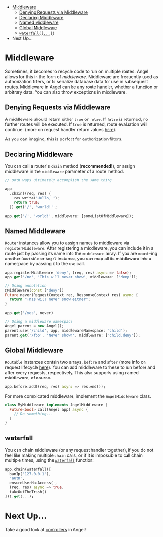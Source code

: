 * [Middleware](#middleware)
  * [Denying Requests via Middleware](#denying-requests-via-middleware)
  * [Declaring Middleware](#declaring-middleware)
  * [Named Middleware](#named-middleware)
  * [Global Middleware](#global-middleware)
  * [`waterfall([...])`](#waterfall)
* [Next Up...](#next-up)

# Middleware
Sometimes, it becomes to recycle code to run on multiple routes. Angel allows for this in the form of *middleware*. Middleware are frequently used as authorization filters, or to serialize database data for use in subsequent routes. Middleware in Angel can be any route handler, whether a function or arbitrary data. You can also throw exceptions in middleware.

## Denying Requests via Middleware
A middleware should return either `true` or `false`. If `false` is returned, no further routes will be executed. If `true` is returned, route evaluation will continue. (more on request handler return values [here](https://github.com/angel-dart/angel/wiki/Requests-&-Responses#return-values)).

As you can imagine, this is perfect for authorization filters.

## Declaring Middleware
You can call a router's `chain` method (**recommended!**), or assign middleware in the `middleware` parameter of a route method.

```dart
// Both ways ultimately accomplish the same thing

app
  .chain((req, res) {
    res.write("Hello, ");
    return true;
  }).get('/', 'world!');

app.get('/', 'world!', middleware: [someListOfMiddleware]);
```

## Named Middleware
`Router` instances allow you to assign names to middleware via `registerMiddleware`. After registering a middleware, you can include it in a route just by passing its name into the `middleware` array. If you are `mount`-ing another `Routable` or `Angel` instance, you can map all its middleware into a namespace by passing it to the `use` call.

```dart
app.registerMiddleware('deny', (req, res) async => false);
app.get('/no', 'This will never show', middleware: ['deny']);

// Using annotation
@Middleware(const ['deny'])
Future never(RequestContext req, ResponseContext res) async {
  return "This will never show either";
}

app.get('/yes', never);

// Using a middleware namespace
Angel parent = new Angel();
parent.use('/child', app, middlewareNamespace: 'child');
parent.get('/foo', 'Never shown', middleware: ['child.deny']);
```

## Global Middleware
`Routable` instances contain two arrays, `before` and `after` (more info on request lifecycle [here](https://github.com/angel-dart/angel/wiki/Request-Lifecycle)). You can add middleware to these to run before and after every requests, respectively. This also supports using named middleware, of course.

```dart
app.before.add((req, res) async => res.end());
```

For more complicated middleware, implement the `AngelMiddleware` class.

```dart
class MyMiddleware implements AngelMiddleware {
  Future<bool> call(Angel app) async {
    // Do something...
  }
}
```

## waterfall
You can chain middleware (or any request handler together), if you do not feel like making multiple `chain` calls, or if it is impossible to call chain multiple times, using the [`waterfall`](https://www.dartdocs.org/documentation/angel_common/latest/angel_common/waterfall.html) function:

```dart
app.chain(waterfall([
  banIp('127.0.0.1'),
  'auth',
  ensureUserHasAccess(),
  (req, res) async => true,
  takeOutTheTrash()
])).get(...);
```

# Next Up...
Take a good look at [controllers](https://github.com/angel-dart/angel/wiki/Controllers) in Angel!
